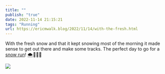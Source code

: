 ```yaml
---
title: ""
publish: "true"
date: 2022-11-14 21:15:21
tags: "Running"
url: https://ericmwalk.blog/2022/11/14/with-the-fresh.html
---
```


With the fresh snow and that it kept snowing most of the morning it made sense to get out there and make some tracks. The perfect day to go for a [snow run](http://www.strava.com/activities/8117694582)! 🌨️🏃🏻‍♂️


![](https://ericmwalk.blog/uploads/2022/ddb6d5f1ee.jpg)